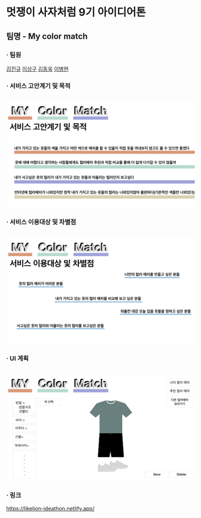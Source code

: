 # 멋쟁이 사자처럼 9기 아이디어톤

## 팀명 - My color match

### · 팀원
[김진규](https://github.com/KimJinGyu0514)
[이상구](https://github.com/leesangkoo96)
[김동욱](https://github.com/DongwookKim0823)
[이병현](https://github.com/qudgus1984)
<br>  
### · 서비스 고안계기 및 목적
<br>
<img src ="/img/1.png" width = 800px >  

### · 서비스 이용대상 및 차별점
<br>
<img src ="/img/2.png" width = 800px >  

### · UI 계획 
<br>
<img src ="/img/3.png" width = 800px >  

### · 링크
https://likelion-ideathon.netlify.app/
